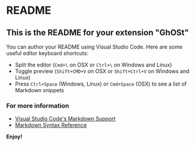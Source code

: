 # README

## This is the README for your extension "GhOSt"

You can author your README using Visual Studio Code. Here are some useful editor keyboard shortcuts:

-  Split the editor (`Cmd+\` on OSX or `Ctrl+\` on Windows and Linux)
-  Toggle preview (`Shift+CMD+V` on OSX or `Shift+Ctrl+V` on Windows and Linux)
-  Press `Ctrl+Space` (Windows, Linux) or `Cmd+Space` (OSX) to see a list of Markdown snippets

### For more information

-  [Visual Studio Code's Markdown Support](http://code.visualstudio.com/docs/languages/markdown)
-  [Markdown Syntax Reference](https://help.github.com/articles/markdown-basics/)

**Enjoy!**
